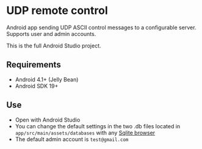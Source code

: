 # UDP remote control

Android app sending UDP ASCII control messages to a configurable server.
Supports user and admin accounts.

This is the full Android Studio project.

## Requirements

  * Android 4.1+ (Jelly Bean)
  * Android SDK 19+

## Use

  * Open with Android Studio
  * You can change the default settings in the two .db files located in `app/src/main/assets/databases` with any [Sqlite browser](http://sourceforge.net/projects/sqlitebrowser/)
  * The default admin account is `test@gmail.com`

